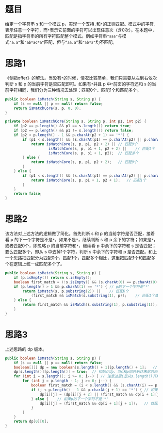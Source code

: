 # 题目

给定一个字符串 s 和一个模式 p，实现一个支持`.`和`*`的正则匹配。模式中的字符`.`表示任意一个字符，而`*`表示它前面的字符可以出现任意次（含0次）。在本题中，匹配是指字符串的所有字符匹配整个模式。例如字符串`"aaa"`与模式`"a.a"`和`"ab*ac*a"`匹配，但与`“aa.a”`和`"ab*a"`均不匹配。

# 思路1

《剑指offer》的解法。当没有`*`的时候，情况比较简单，我们只需要从左到右依次判断 s 和 p 的当前字符是否匹配即可。如果有`*`并且 p 中`*`前面的字符还和 s 的当前字符相同，我们分为三种情况去处理：匹配0个、匹配1个和匹配多个。

```java
public boolean isMatch(String s, String p) {
    if (s == null || p == null) return false; 
    return isMatchCore(s, p, 0, 0);
}

private boolean isMatchCore(String s, String p, int p1, int p2) {
    if (p2 == p.length() && p1 == s.length()) return true;
    if (p2 == p.length() && p1 != s.length()) return false;
    if (p2 < p.length() - 1 && p.charAt(p2 + 1) == '*') {
        if (p1 < s.length() && (s.charAt(p1) == p.charAt(p2) || p.charAt(p2) == '.')) {
            return isMatchCore(s, p, p1, p2 + 2) ||	// 匹配0个
                    isMatchCore(s, p, p1 + 1, p2 + 2) ||	// 匹配1个
                    isMatchCore(s, p, p1 + 1, p2);	// 匹配多个
        } else {
            return isMatchCore(s, p, p1, p2 + 2);   // 匹配0个
        }
    } else {
        if (p1 < s.length() && (s.charAt(p1) == p.charAt(p2) || p.charAt(p2) == '.')) {
            return isMatchCore(s, p, p1 + 1, p2 + 1);   // 匹配1个
        }
    }
    return false;
}
```

# 思路2

该方法对上述方法的逻辑做了简化。首先判断 s 和 p 的当前字符是否匹配，接着看 p 的下一个字符是不是`*`，如果不是`*`，继续判断 s 和 p 余下的字符；如果是`*`，或者匹配0个，即忽略 p 的当前字符和`*`，继续看 p 中余下的字符和 s 是否匹配；要么匹配多个，即从 s 中去掉1个字符，判断 s 中余下的字符和 p 是否匹配。和上一个思路把匹配分为匹配0个，匹配1个，匹配多个相比，这里把匹配1个和匹配多个在逻辑上统一成匹配多个了。

```java
public boolean isMatch(String s, String p) {
    if (p.isEmpty()) return s.isEmpty();
    boolean first_match = (!s.isEmpty() && (s.charAt(0) == p.charAt(0) || p.charAt(0) == '.'));	// 判断s的当前字符和p的当前字符是否匹配
    if (p.length() > 1 && p.charAt(1) == '*') {	// p的下一个字符是'*'
        return isMatch(s, p.substring(2)) ||	// 匹配0个
            (first_match && isMatch(s.substring(1), p));	// 匹配1个或多个
    } else {
        return first_match && isMatch(s.substring(1), p.substring(1)); // 匹配1个
    }
}
```

# 思路3

上述思路的 dp 版本。

```java
public boolean isMatch(String s, String p) {
    if (s == null || p == null) return false;
    boolean[][] dp = new boolean[s.length() + 1][p.length() + 1];	// dp[i][j]表示s(i:)和p(j:)是否匹配
    dp[s.length()][p.length()] = true;	// 初始化dp，当s和p同时到达末尾时匹配成功
    for (int i = s.length(); i >= 0; i--) {	// 注意这里i是从s.length()开始，j是从p.length()-1开始，这是因为当s为空时也需要进行判断，比如s="",p="a*"，s和p也是匹配的
        for (int j = p.length - 1; j >= 0; j--) {
            boolean first_match = (i < s.length() && (s.charAt(i) == p.charAt(j) || p.charAt(j) == '.'));	// 判断s和p的当前字符是否匹配
            if (j < p.length() - 1 && p.charAt(j + 1) == '*') {	// 如果p的下一个字符是'*'
                dp[i][j] = (dp[i][j + 2] || (first_match && dp[i + 1][j]));	// 要么匹配个，要么匹配1个
            } else {	// 如果p的下一个字符不是'*'
                dp[i][j] = (first_match && dp[i + 1][j + 1]);	// 匹配1个
            }
        }
    }
    return dp[0][0];
}
```

